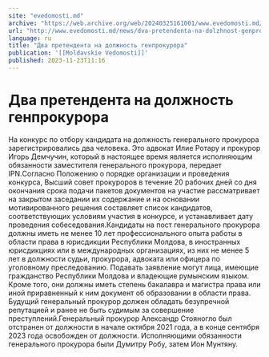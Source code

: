```yaml
---
site: "evedomosti.md"
archive: "https://web.archive.org/web/20240325161001/www.evedomosti.md/news/dva-pretendenta-na-dolzhnost-genprokurora"
url: "http://www.evedomosti.md/news/dva-pretendenta-na-dolzhnost-genprokurora"
language: ru
title: "Два претендента на должность генпрокурора"
publication: '[[Moldavskie Vedomosti]]'
published: 2023-11-23T11:16
---
```


# Два претендента на должность генпрокурора

На конкурс по отбору кандидата на должность генерального прокурора зарегистрировались два человека. Это адвокат Илие Ротару и прокурор Игорь Демчучин, который в настоящее время является исполняющим обязанности заместителя генерального прокурора, передает IPN.Согласно Положению о порядке организации и проведения конкурса, Высший совет прокуроров в течение 20 рабочих дней со дня окончания срока подачи пакетов документов на участие рассматривает на закрытом заседании их содержание и на основании мотивированного решения составляет список кандидатов, соответствующих условиям участия в конкурсе, и устанавливает дату проведения собеседования.Кандидаты на пост генерального прокурора должны иметь не менее 10 лет профессионального опыта работы в области права в юрисдикции Республики Молдова, в иностранных юрисдикциях или в международных организациях, из них не менее 5 лет в должности судьи, прокурора, адвоката или офицера по уголовному преследованию. Подавать заявление могут лица, имеющие гражданство Республики Молдова и владеющие румынским языком. Кроме того, они должны иметь степень бакалавра и магистра права или иной приравненный к ним документ об образовании в области права. Будущий генеральный прокурор должен обладать безупречной репутацией и ранее не быть судимым за совершение преступлений.Генеральный прокурор Александр Стояногло был отстранен от должности в начале октября 2021 года, а в конце сентября 2023 года освобожден от должности. Исполняющими обязанности генерального прокурора были Думитру Робу, затем Ион Мунтяну.